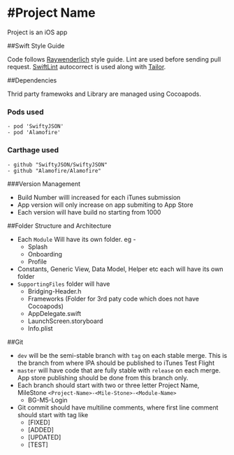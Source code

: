 #Project Name
===========================
Project is an iOS app

##Swift Style Guide

Code follows [Raywenderlich][RW] style guide.
Lint are used before sending pull request. [SwiftLint][SL] autocorrect is used along with [Tailor][TL].

##Dependencies

Thrid party framewoks and Library are managed using Cocoapods.

### Pods used 
	- pod 'SwiftyJSON'
	- pod 'Alamofire'

### Carthage used

	- github "SwiftyJSON/SwiftyJSON"
	- github "Alamofire/Alamofire"

###Version Management

* Build Number willl increased for each iTunes submission
* App version will only increase on app submiting to App Store
* Each version will have build no starting from 1000

##Folder Structure and Architecture

- Each `Module` Will have its own folder. eg - 
	- Splash
	- Onboarding
	- Profile
- Constants, Generic View, Data Model, Helper etc each will have its own folder
- `SupportingFiles` folder will have
	- Bridging-Header.h
	- Frameworks (Folder for 3rd paty code which does not have Cocoapods) 
	- AppDelegate.swift
	- LaunchScreen.storyboard
	- Info.plist

##Git

- `dev` will be the semi-stable branch with `tag` on each stable merge. This is the branch from where IPA should be published to iTunes Test Flight
- `master` will have code that are fully stable with `release` on each merge. App store publishing should be done from this branch only.
- Each branch should start with two or three letter Project Name, MileStone
 `<Project-Name>-<Mile-Stone>-<Module-Name>` 
	-  BG-M5-Login
- Git commit should have multiline comments, where first line comment should start with tag like 
	- [FIXED] 
	- [ADDED]
	- [UPDATED]
	- [TEST]

[RW]: https://github.com/raywenderlich/swift-style-guide
[SL]: https://github.com/realm/SwiftLint
[TL]: https://tailor.sh/
[GF]: https://www.atlassian.com/git/tutorials/comparing-workflows